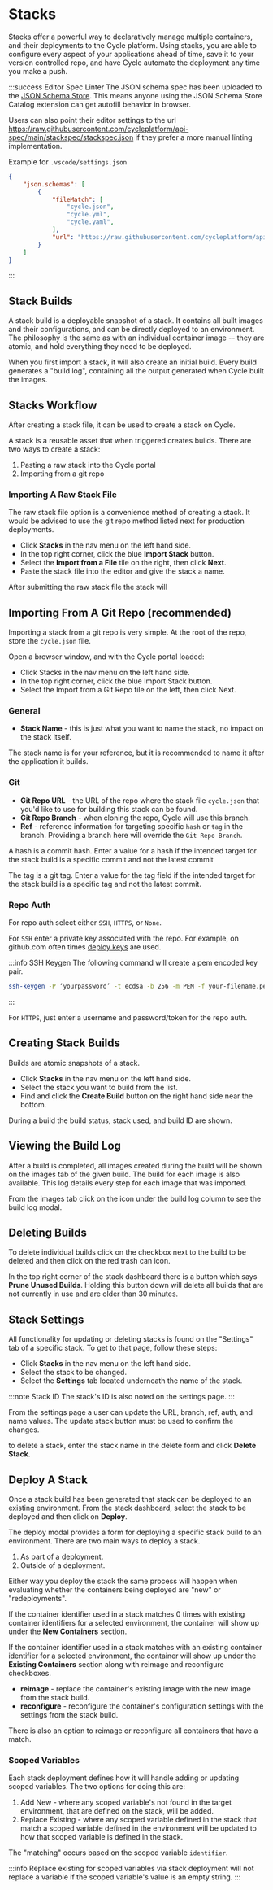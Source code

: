 # Stacks

Stacks offer a powerful way to declaratively manage multiple containers, and their deployments to the Cycle platform. Using stacks, you are able to configure every aspect of your applications ahead of time, save it to your version controlled repo, and have Cycle automate the deployment any time you make a push.


:::success Editor Spec Linter
The JSON schema spec has been uploaded to the [JSON Schema Store](https://www.schemastore.org/).  This means anyone using the JSON Schema Store Catalog extension can get autofill behavior in browser. 

Users can also point their editor settings to the url https://raw.githubusercontent.com/cycleplatform/api-spec/main/stackspec/stackspec.json if they prefer a more manual linting implementation.

Example for `.vscode/settings.json`

```json 
{
    "json.schemas": [
        {
            "fileMatch": [
                "cycle.json",
                "cycle.yml",
                "cycle.yaml",
            ],
            "url": "https://raw.githubusercontent.com/cycleplatform/api-spec/main/stackspec/stackspec.json"
        }
    ]
}
```

:::


## Stack Builds

A stack build is a deployable snapshot of a stack. It contains all built images and their configurations, and can be directly deployed to an environment. The philosophy is the same as with an individual container image -- they are atomic, and hold everything they need to be deployed.

When you first import a stack, it will also create an initial build. Every build generates a "build log", containing all the output generated when Cycle built the images.


## Stacks Workflow

After creating a stack file, it can be used to create a stack on Cycle.

A stack is a reusable asset that when triggered creates builds. There are two ways to create a stack:

1. Pasting a raw stack into the Cycle portal
2. Importing from a git repo

### Importing A Raw Stack File

The raw stack file option is a convenience method of creating a stack. It would be advised to use the git repo method listed next for production deployments.

- Click **Stacks** in the nav menu on the left hand side.
- In the top right corner, click the blue **Import Stack** button.
- Select the **Import from a File** tile on the right, then click **Next**.
- Paste the stack file into the editor and give the stack a name.

After submitting the raw stack file the stack will

## Importing From A Git Repo (recommended)

Importing a stack from a git repo is very simple. At the root of the repo, store the `cycle.json` file.

Open a browser window, and with the Cycle portal loaded:

- Click Stacks in the nav menu on the left hand side.
- In the top right corner, click the blue Import Stack button.
- Select the Import from a Git Repo tile on the left, then click Next.

### General

- **Stack Name** - this is just what you want to name the stack, no impact on the stack itself. 

The stack name is for your reference, but it is recommended to name it after the application it builds.



### Git

- **Git Repo URL** - the URL of the repo where the stack file `cycle.json` that you'd like to use for building this stack can be found.
- **Git Repo Branch** - when cloning the repo, Cycle will use this branch. 
- **Ref** - reference information for targeting specific `hash` or `tag` in the branch.  Providing a branch here will override the `Git Repo Branch`. 


A hash is a commit hash. Enter a value for a hash if the intended target for the stack build is a specific commit and not the latest commit

The tag is a git tag. Enter a value for the tag field if the intended target for the stack build is a specific tag and not the latest commit.



### Repo Auth

For repo auth select either `SSH`, `HTTPS`, or `None`.

For `SSH` enter a private key associated with the repo. For example, on github.com often times [deploy keys](https://docs.github.com/en/developers/overview/managing-deploy-keys) are used.

:::info SSH Keygen
The following command will create a pem encoded key pair.

```bash
ssh-keygen -P ‘yourpassword’ -t ecdsa -b 256 -m PEM -f your-filename.pem
```

:::

For `HTTPS`, just enter a username and password/token for the repo auth.




## Creating Stack Builds

Builds are atomic snapshots of a stack.

- Click **Stacks** in the nav menu on the left hand side.
- Select the stack you want to build from the list.
- Find and click the **Create Build** button on the right hand side near the bottom.

During a build the build status, stack used, and build ID are shown.

## Viewing the Build Log

After a build is completed, all images created during the build will be shown on the images tab of the given build. The build for each image is also available. This log details every step for each image that was imported.

From the images tab click on the icon under the build log column to see the build log modal.

## Deleting Builds

To delete individual builds click on the checkbox next to the build to be deleted and then click on the red trash can icon.

In the top right corner of the stack dashboard there is a button which says **Prune Unused Builds**. Holding this button down will delete all builds that are not currently in use and are older than 30 minutes.

## Stack Settings

All functionality for updating or deleting stacks is found on the "Settings" tab of a specific stack. To get to that page, follow these steps:

- Click **Stacks** in the nav menu on the left hand side.
- Select the stack to be changed.
- Select the **Settings** tab located underneath the name of the stack.

:::note Stack ID
The stack's ID is also noted on the settings page.
:::

From the settings page a user can update the URL, branch, ref, auth, and name values. The update stack button must be used to confirm the changes.

to delete a stack, enter the stack name in the delete form and click **Delete Stack**.



## Deploy A Stack

Once a stack build has been generated that stack can be deployed to an existing environment. From the stack dashboard, select the stack to be deployed and then click on **Deploy**.

The deploy modal provides a form for deploying a specific stack build to an environment. There are two main ways to deploy a stack. 

1. As part of a deployment.
2. Outside of a deployment.

Either way you deploy the stack the same process will happen when evaluating whether the containers being deployed are "new" or "redeployments".  

If the container identifier used in a stack matches 0 times with existing container identifiers for a selected environment, the container will show up under the **New Containers** section.

If the container identifier used in a stack matches with an existing container identifier for a selected environment, the container will show up under the **Existing Containers** section along with reimage and reconfigure checkboxes.

- **reimage** - replace the container's existing image with the new image from the stack build.
- **reconfigure** - reconfigure the container's configuration settings with the settings from the stack build.

There is also an option to reimage or reconfigure all containers that have a match.

### Scoped Variables 
Each stack deployment defines how it will handle adding or updating scoped variables.  The two options for doing this are:

1. Add New - where any scoped variable's not found in the target environment, that are defined on the stack, will be added. 
2. Replace Existing - where any scoped variable defined in the stack that match a scoped variable defined in the environment will be updated to how that scoped variable is defined in the stack.  

The "matching" occurs based on the scoped variable `identifier`.  

:::info
Replace existing for scoped variables via stack deployment will not replace a variable if the scoped variable's value is an empty string.
:::